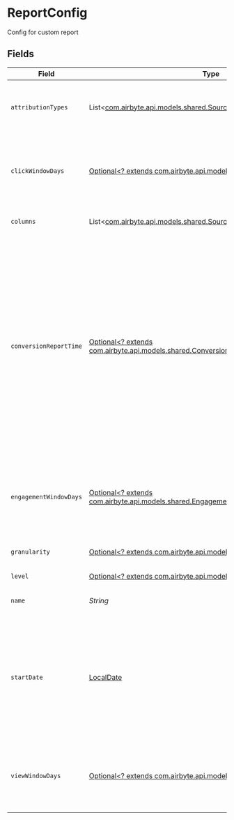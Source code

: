# ReportConfig

Config for custom report


## Fields

| Field                                                                                                                                                                                                                                                   | Type                                                                                                                                                                                                                                                    | Required                                                                                                                                                                                                                                                | Description                                                                                                                                                                                                                                             | Example                                                                                                                                                                                                                                                 |
| ------------------------------------------------------------------------------------------------------------------------------------------------------------------------------------------------------------------------------------------------------- | ------------------------------------------------------------------------------------------------------------------------------------------------------------------------------------------------------------------------------------------------------- | ------------------------------------------------------------------------------------------------------------------------------------------------------------------------------------------------------------------------------------------------------- | ------------------------------------------------------------------------------------------------------------------------------------------------------------------------------------------------------------------------------------------------------- | ------------------------------------------------------------------------------------------------------------------------------------------------------------------------------------------------------------------------------------------------------- |
| `attributionTypes`                                                                                                                                                                                                                                      | List<[com.airbyte.api.models.shared.SourcePinterestValidEnums](../../models/shared/SourcePinterestValidEnums.md)>                                                                                                                                       | :heavy_minus_sign:                                                                                                                                                                                                                                      | List of types of attribution for the conversion report                                                                                                                                                                                                  |                                                                                                                                                                                                                                                         |
| `clickWindowDays`                                                                                                                                                                                                                                       | [Optional<? extends com.airbyte.api.models.shared.ClickWindowDays>](../../models/shared/ClickWindowDays.md)                                                                                                                                             | :heavy_minus_sign:                                                                                                                                                                                                                                      | Number of days to use as the conversion attribution window for a pin click action.                                                                                                                                                                      |                                                                                                                                                                                                                                                         |
| `columns`                                                                                                                                                                                                                                               | List<[com.airbyte.api.models.shared.SourcePinterestSchemasValidEnums](../../models/shared/SourcePinterestSchemasValidEnums.md)>                                                                                                                         | :heavy_check_mark:                                                                                                                                                                                                                                      | A list of chosen columns                                                                                                                                                                                                                                |                                                                                                                                                                                                                                                         |
| `conversionReportTime`                                                                                                                                                                                                                                  | [Optional<? extends com.airbyte.api.models.shared.ConversionReportTime>](../../models/shared/ConversionReportTime.md)                                                                                                                                   | :heavy_minus_sign:                                                                                                                                                                                                                                      | The date by which the conversion metrics returned from this endpoint will be reported. There are two dates associated with a conversion event: the date that the user interacted with the ad, and the date that the user completed a conversion event.. |                                                                                                                                                                                                                                                         |
| `engagementWindowDays`                                                                                                                                                                                                                                  | [Optional<? extends com.airbyte.api.models.shared.EngagementWindowDays>](../../models/shared/EngagementWindowDays.md)                                                                                                                                   | :heavy_minus_sign:                                                                                                                                                                                                                                      | Number of days to use as the conversion attribution window for an engagement action.                                                                                                                                                                    |                                                                                                                                                                                                                                                         |
| `granularity`                                                                                                                                                                                                                                           | [Optional<? extends com.airbyte.api.models.shared.Granularity>](../../models/shared/Granularity.md)                                                                                                                                                     | :heavy_minus_sign:                                                                                                                                                                                                                                      | Chosen granularity for API                                                                                                                                                                                                                              |                                                                                                                                                                                                                                                         |
| `level`                                                                                                                                                                                                                                                 | [Optional<? extends com.airbyte.api.models.shared.SourcePinterestLevel>](../../models/shared/SourcePinterestLevel.md)                                                                                                                                   | :heavy_minus_sign:                                                                                                                                                                                                                                      | Chosen level for API                                                                                                                                                                                                                                    |                                                                                                                                                                                                                                                         |
| `name`                                                                                                                                                                                                                                                  | *String*                                                                                                                                                                                                                                                | :heavy_check_mark:                                                                                                                                                                                                                                      | The name value of report                                                                                                                                                                                                                                |                                                                                                                                                                                                                                                         |
| `startDate`                                                                                                                                                                                                                                             | [LocalDate](https://docs.oracle.com/javase/8/docs/api/java/time/LocalDate.html)                                                                                                                                                                         | :heavy_minus_sign:                                                                                                                                                                                                                                      | A date in the format YYYY-MM-DD. If you have not set a date, it would be defaulted to latest allowed date by report api (913 days from today).                                                                                                          | 2022-07-28                                                                                                                                                                                                                                              |
| `viewWindowDays`                                                                                                                                                                                                                                        | [Optional<? extends com.airbyte.api.models.shared.ViewWindowDays>](../../models/shared/ViewWindowDays.md)                                                                                                                                               | :heavy_minus_sign:                                                                                                                                                                                                                                      | Number of days to use as the conversion attribution window for a view action.                                                                                                                                                                           |                                                                                                                                                                                                                                                         |